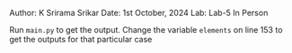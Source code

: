 Author: K Srirama Srikar
Date: 1st October, 2024
Lab: Lab-5 In Person

Run `main.py` to get the output.
Change the variable `elements` on line 153 to get the outputs for that particular case
